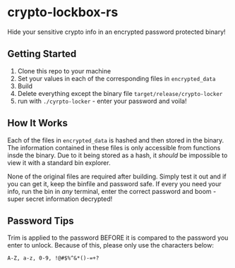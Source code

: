 # crypto-lockbox-rs
Hide your sensitive crypto info in an encrypted password protected binary!

## Getting Started

1. Clone this repo to your machine
2. Set your values in each of the corresponding files in `encrypted_data`
3. Build
4. Delete everything except the binary file `target/release/crypto-locker`
5. run with `./cyrpto-locker` - enter your password and voila!

## How It Works

Each of the files in `encrypted_data` is hashed and then stored in the binary. The information contained in these files is only accessible from functions insde the binary. Due to it being stored as a hash, it *should* be impossible to view it with a standard bin explorer.

None of the original files are required after building. Simply test it out and if you can get it, keep the binfile and password safe. If every you need your info, run the bin in *any* terminal, enter the correct password and boom - super secret information decrypted!

## Password Tips

Trim is applied to the password BEFORE it is compared to the password you enter to unlock. Because of this, please only use the characters below:

`A-Z, a-z, 0-9, !@#$%^&*()-=+?`
